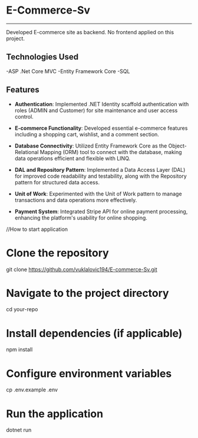 # E-Commerce-Sv
------
Developed E-commerce site as backend. No frontend applied on this project.

## Technologies Used
-ASP .Net Core MVC
-Entity Framework Core
-SQL

## Features

- **Authentication**: Implemented .NET Identity scaffold authentication with roles (ADMIN and Customer) for site maintenance and user access control.

- **E-commerce Functionality**: Developed essential e-commerce features including a shopping cart, wishlist, and a comment section.

- **Database Connectivity**: Utilized Entity Framework Core as the Object-Relational Mapping (ORM) tool to connect with the database, making data operations efficient and flexible with LINQ.

- **DAL and Repository Pattern**: Implemented a Data Access Layer (DAL) for improved code readability and testability, along with the Repository pattern for structured data access.

- **Unit of Work**: Experimented with the Unit of Work pattern to manage transactions and data operations more effectively.

- **Payment System**: Integrated Stripe API for online payment processing, enhancing the platform's usability for online shopping.

//How to start application
# Clone the repository
git clone https://github.com/vuklalovic194/E-commerce-Sv.git

# Navigate to the project directory
cd your-repo

# Install dependencies (if applicable)
npm install

# Configure environment variables
cp .env.example .env

# Run the application
dotnet run


